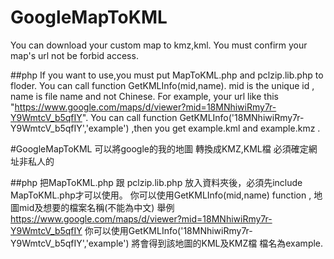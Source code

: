 # GoogleMapToKML
You can download your custom map to kmz,kml.
You must confirm your map's url not be forbid access.

##php
If you want to use,you must put MapToKML.php and pclzip.lib.php to floder.
You can call function GetKMLInfo(mid,name).
mid is the unique id , name is file name and not Chinese.
For example, your url like this "https://www.google.com/maps/d/viewer?mid=18MNhiwiRmy7r-Y9WmtcV_b5qfIY".
You can call function GetKMLInfo('18MNhiwiRmy7r-Y9WmtcV_b5qfIY','example') ,then you get example.kml and example.kmz .



#GoogleMapToKML
可以將google的我的地圖 轉換成KMZ,KML檔
必須確定網址非私人的

##php
把MapToKML.php 跟 pclzip.lib.php 放入資料夾後，必須先include MapToKML.php才可以使用。
你可以使用GetKMLInfo(mid,name) function , 地圖mid及想要的檔案名稱(不能為中文)
舉例 https://www.google.com/maps/d/viewer?mid=18MNhiwiRmy7r-Y9WmtcV_b5qfIY
你可以使用GetKMLInfo('18MNhiwiRmy7r-Y9WmtcV_b5qfIY','example')
將會得到該地圖的KML及KMZ檔 檔名為example.